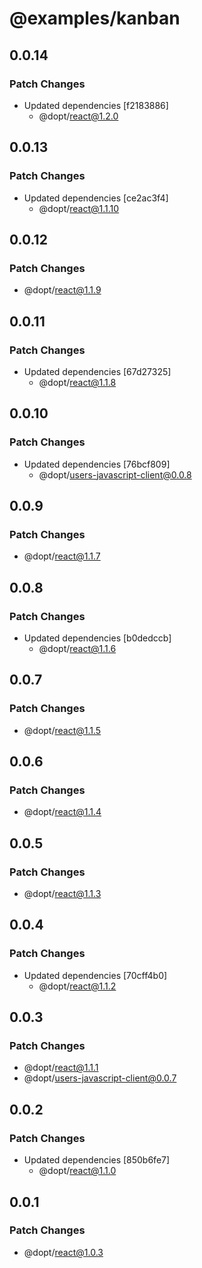 # @examples/kanban

## 0.0.14

### Patch Changes

- Updated dependencies [f2183886]
  - @dopt/react@1.2.0

## 0.0.13

### Patch Changes

- Updated dependencies [ce2ac3f4]
  - @dopt/react@1.1.10

## 0.0.12

### Patch Changes

- @dopt/react@1.1.9

## 0.0.11

### Patch Changes

- Updated dependencies [67d27325]
  - @dopt/react@1.1.8

## 0.0.10

### Patch Changes

- Updated dependencies [76bcf809]
  - @dopt/users-javascript-client@0.0.8

## 0.0.9

### Patch Changes

- @dopt/react@1.1.7

## 0.0.8

### Patch Changes

- Updated dependencies [b0dedccb]
  - @dopt/react@1.1.6

## 0.0.7

### Patch Changes

- @dopt/react@1.1.5

## 0.0.6

### Patch Changes

- @dopt/react@1.1.4

## 0.0.5

### Patch Changes

- @dopt/react@1.1.3

## 0.0.4

### Patch Changes

- Updated dependencies [70cff4b0]
  - @dopt/react@1.1.2

## 0.0.3

### Patch Changes

- @dopt/react@1.1.1
- @dopt/users-javascript-client@0.0.7

## 0.0.2

### Patch Changes

- Updated dependencies [850b6fe7]
  - @dopt/react@1.1.0

## 0.0.1

### Patch Changes

- @dopt/react@1.0.3
